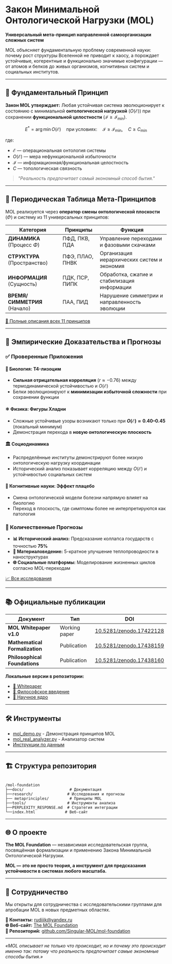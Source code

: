 # Закон Минимальной Онтологической Нагрузки (MOL)

**Универсальный мета-принцип направленной самоорганизации сложных систем**

MOL объясняет фундаментальную проблему современной науки: почему рост структуры Вселенной не приводит к хаосу, а порождает устойчивые, когерентные и функционально значимые конфигурации — от атомов и белков до живых организмов, когнитивных систем и социальных институтов.

---

## 🎯 Фундаментальный Принцип

**Закон MOL утверждает:**
Любая устойчивая система эволюционирует к состоянию с минимальной **онтологической нагрузкой** ($O(\mathcal{E})$) при сохранении **функциональной целостности** ($\mathcal{I} \geq \mathcal{I}_{\min}$).

$$
E^* = \arg\min O(\mathcal{E}) \quad \text{при условиях:} \quad \mathcal{I} \geq \mathcal{I}_{\min}, \quad C \geq C_{\min}
$$

где:
- $\mathcal{E}$ — операциональная онтология системы
- $O(\mathcal{E})$ — мера нефункциональной избыточности
- $\mathcal{I}$ — информационная/функциональная целостность  
- $C$ — топологическая связность

> *"Реальность предпочитает самый экономный способ бытия."*

---

## 🧩 Периодическая Таблица Мета-Принципов

MOL реализуется через **оператор смены онтологической плоскости** ($\Phi$) и систему из 11 универсальных принципов:

| Категория | Принципы | Функция |
|-----------|----------|---------|
| **ДИНАМИКА** (Процесс $\Phi$) | ПФД, ПКВ, ПДА | Управление переходами и фазовыми скачками |
| **СТРУКТУРА** (Пространство) | ПФЭ, ПЛАО, ПНВК | Организация иерархических систем и экономия |
| **ИНФОРМАЦИЯ** (Сущность) | ПДК, ПСР, ПИПК | Обработка, сжатие и стабилизация информации |
| **ВРЕМЯ/СИММЕТРИЯ** (Начало) | ПАА, ПИД | Нарушение симметрии и направленность эволюции |

[📖 Полные описания всех 11 принципов](metaprinciples/detailed_descriptions.md)

---

## 🔬 Эмпирические Доказательства и Прогнозы

### ✅ Проверенные Приложения

#### 🧬 Биология: T4-лизоцим
- **Сильная отрицательная корреляция** ($r \approx -0.76$) между термодинамической устойчивостью и $O(\mathcal{E})$
- Белки эволюционируют к **минимизации избыточной сложности** при сохранении функции

#### ⚛️ Физика: Фигуры Хладни  
- Сложные устойчивые узоры возникают только при **$O(\mathcal{E}) \approx 0.40–0.45$** (локальный минимум)
- Демонстрация перехода в **новую онтологическую плоскость**

#### 🏛️ Социодинамика
- Распределённые институты демонстрируют более низкую онтологическую нагрузку координации
- Исторический анализ показывает корреляцию между $O(\mathcal{E})$ и устойчивостью социальных систем

#### 🧠 Когнитивные науки: Эффект плацебо
- Смена онтологической модели болезни напрямую влияет на биологию
- Переход в плоскость, где симптомы более не интерпретируются как патология

### 🚀 Количественные Прогнозы

- **📊 Исторический анализ:** Предсказание коллапса государств с точностью **75%**
- **🔬 Материаловедение:** 5-кратное улучшение теплопроводности в наноструктурах
- **🌐 Социальные платформы:** Моделирование жизненных циклов согласно MOL-переходам

[📈 Все исследования](research/)

---

## 📚 Официальные публикации

| Документ | Тип | DOI |
|----------|-----|-----|
| **MOL Whitepaper v1.0** | Working paper | [10.5281/zenodo.17422128](https://doi.org/10.5281/zenodo.17422128) |
| **Mathematical Formalization** | Publication | [10.5281/zenodo.17438159](https://doi.org/10.5281/zenodo.17438159) |
| **Philosophical Foundations** | Publication | [10.5281/zenodo.17438160](https://doi.org/10.5281/zenodo.17438160) |

**Локальные версии в репозитории:**
- [📄 Whitepaper](docs/MOL_Whitepaper_v1.md)
- [🎯 Философское введение](docs/MOL_Philosophical_Introduction.md)  
- [🔬 Научное ядро](docs/MOL_Scientific_Core.md)

---

## 🛠 Инструменты

- [mol_demo.py](tools/mol_demo.py) - Демонстрация принципов MOL
- [mol_real_analyzer.py](tools/mol_real_analyzer.py) - Анализатор систем
- [Инструкции по данным](tools/DATA_INSTRUCTIONS.md)

---

## 🏗 Структура репозитория
```

/mol-foundation
├──docs/                    # Документация
├──research/               # Исследования и прогнозы
├── metaprinciples/         # Принципы MOL
├──tools/                  # Инструменты анализа
├──PERPLEXITY_RESPONSE.md  # Стратегия интеграции
└──index.html             # Веб-сайт

```

---

## 🌐 О проекте

**The MOL Foundation** — независимая исследовательская группа, посвящённая формализации и применению Закона Минимальной Онтологической Нагрузки.

**MOL — это не просто теория, а инструмент для предсказания устойчивости в системах любого масштаба.**

---

## 🤝 Сотрудничество

Мы открыты для сотрудничества с исследовательскими группами для апробации MOL в новых предметных областях.

**📧 Контакты:** rudiiik@yandex.ru  
**🌐 Веб-сайт:** [The MOL Foundation](https://singular-mol.github.io/mol-foundation/)  
**💾 Репозиторий:** [github.com/Singular-MOL/mol-foundation](https://github.com/Singular-MOL/mol-foundation)

---

*«MOL описывает не только что происходит, но и почему это происходит именно так: потому что реальность предпочитает самые экономные способы бытия.»*
